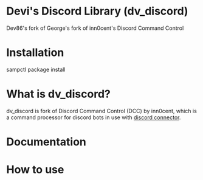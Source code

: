 # Devi's Discord Library (dv_discord)

Dev86's fork of George's fork of inn0cent's Discord Command Control

# Installation

sampctl package install 

# What is dv_discord?

dv_discord is fork of Discord Command Control (DCC) by inn0cent, which is a command processor for discord bots in use with [discord connector](https://github.com/maddinat0r/samp-discord-connector "praise j0sh").

# Documentation



# How to use 
